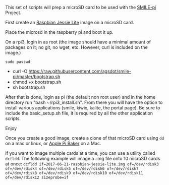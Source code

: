 This set of scripts will prep a microSD card to be used with the [SMILE-pi](http://smile-pi.org) Project.

First create an [Raspbian Jessie Lite](https://www.raspberrypi.org/downloads/raspbian/) image on a microSD card.

Place the microsd in the raspberry pi and boot it up.

On a rpi3, login in as root (the image should have a minimal amount of packages on it; no git, no wget, etc. However, curl is included on the image.)

`sudo passwd`

  - curl -O https://raw.githubusercontent.com/agsdot/smile-pi/master/bootstrap.sh
  - chmod +x bootstrap.sh
  - sh bootstrap.sh

After that is done, login as pi (the default non root user) and in the home directory run "bash ~/rpi3_install.sh". From there you will have the option to install various applications (smile, kiwix, kalite, the portal page). Be sure to include the basic_setup.sh file, it is required by all the other application scripts.

Enjoy

Once you create a good image, create a clone of that microSD card using `dd` on a mac or linux, or [Apple Pi Baker](http://www.tweaking4all.com/software/macosx-software/macosx-apple-pi-baker/) on a Mac.

If you want to image multiple cards at a time, you can use a utility called `dcfldd`.  The following example will image a .img file onto 10 microSD cards at once: `dcfldd if=2017-06-21-raspbian-jessie-lite.img of=/dev/rdisk3 of=/dev/rdisk4 of=/dev/rdisk5 of=/dev/rdisk6 of=/dev/rdisk7 of=/dev/rdisk8 of=/dev/rdisk9 of=/dev/rdisk10 of=/dev/rdisk11 of=/dev/rdisk12 sizeprobe=if`
